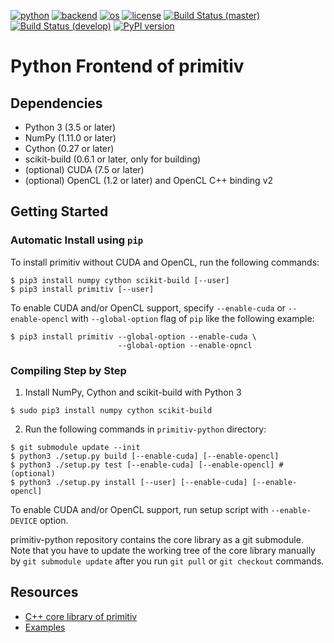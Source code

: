 [![python](https://img.shields.io/badge/python-3.5-blue.svg)](https://www.python.org/)
[![backend](https://img.shields.io/badge/backend-CPU%2c%20CUDA%2c%20OpenCL-blue.svg)](README.md)
[![os](https://img.shields.io/badge/os-Ubuntu%2c%20Debian%2c%20Fedora%2c%20OSX-blue.svg)](https://travis-ci.org/odashi/primitiv)
[![license](https://img.shields.io/badge/license-Apache%202.0-blue.svg)](LICENSE)
[![Build Status (master)](https://img.shields.io/travis/primitiv/primitiv-python/master.svg?label=build+%28master%29)](https://travis-ci.org/primitiv/primitiv-python)
[![Build Status (develop)](https://img.shields.io/travis/primitiv/primitiv-python/develop.svg?label=build+%28develop%29)](https://travis-ci.org/primitiv/primitiv-python)
[![PyPI version](https://badge.fury.io/py/primitiv.svg)](https://pypi.python.org/pypi/primitiv)

Python Frontend of primitiv
===========================

Dependencies
------------

* Python 3 (3.5 or later)
* NumPy (1.11.0 or later)
* Cython (0.27 or later)
* scikit-build (0.6.1 or later, only for building)
* (optional) CUDA (7.5 or later)
* (optional) OpenCL (1.2 or later) and OpenCL C++ binding v2

Getting Started
---------------

### Automatic Install using `pip`

To install primitiv without CUDA and OpenCL, run the following commands:

```
$ pip3 install numpy cython scikit-build [--user]
$ pip3 install primitiv [--user]
```

To enable CUDA and/or OpenCL support, specify `--enable-cuda` or
`--enable-opencl` with `--global-option` flag of `pip` like the following
example:

```
$ pip3 install primitiv --global-option --enable-cuda \
                        --global-option --enable-opncl
```

### Compiling Step by Step

1. Install NumPy, Cython and scikit-build with Python 3

```
$ sudo pip3 install numpy cython scikit-build
```

2. Run the following commands in `primitiv-python` directory:

```
$ git submodule update --init
$ python3 ./setup.py build [--enable-cuda] [--enable-opencl]
$ python3 ./setup.py test [--enable-cuda] [--enable-opencl] # (optional)
$ python3 ./setup.py install [--user] [--enable-cuda] [--enable-opencl]
```

To enable CUDA and/or OpenCL support, run setup script with `--enable-DEVICE` option.

primitiv-python repository contains the core library as a git submodule.
Note that you have to update the working tree of the core library manually by
`git submodule update` after you run `git pull` or `git checkout` commands.

Resources
---------

* [C++ core library of primitiv](https://github.com/primitiv/primitiv)
* [Examples](https://github.com/primitiv/primitiv-python/tree/develop/examples)
